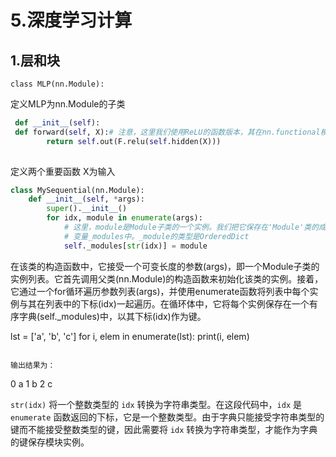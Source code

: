 # 5.深度学习计算

## 1.层和块



```
class MLP(nn.Module):
```

定义MLP为nn.Module的子类

```python
 def __init__(self):
 def forward(self, X):# 注意，这里我们使用ReLU的函数版本，其在nn.functional模块中定义。
        return self.out(F.relu(self.hidden(X)))
 
```

定义两个重要函数  X为输入



```python
class MySequential(nn.Module):
    def __init__(self, *args):
        super().__init__()
        for idx, module in enumerate(args):
            # 这里，module是Module子类的一个实例。我们把它保存在'Module'类的成员
            # 变量_modules中。_module的类型是OrderedDict
            self._modules[str(idx)] = module
```

在该类的构造函数中，它接受一个可变长度的参数(args)，即一个Module子类的实例列表。它首先调用父类(nn.Module)的构造函数来初始化该类的实例。接着，它通过一个for循环遍历参数列表(args)，并使用enumerate函数将列表中每个实例与其在列表中的下标(idx)一起遍历。在循环体中，它将每个实例保存在一个有序字典(self._modules)中，以其下标(idx)作为键。



lst = ['a', 'b', 'c']
for i, elem in enumerate(lst):
    print(i, elem)

```

输出结果为：

```
0 a
1 b
2 c

`str(idx)` 将一个整数类型的 `idx` 转换为字符串类型。在这段代码中，`idx` 是 `enumerate` 函数返回的下标，它是一个整数类型。由于字典只能接受字符串类型的键而不能接受整数类型的键，因此需要将 `idx` 转换为字符串类型，才能作为字典的键保存模块实例。

